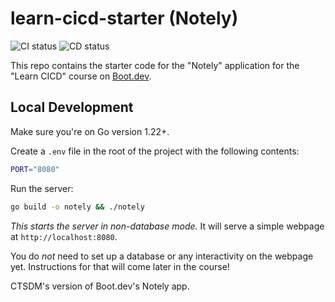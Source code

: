 # learn-cicd-starter (Notely)
![CI status](https://github.com/ctsdm/learn-cicd-starter/actions/workflows/ci.yml/badge.svg)
![CD status](https://github.com/ctsdm/learn-cicd-starter/actions/workflows/cd.yml/badge.svg)

This repo contains the starter code for the "Notely" application for the "Learn CICD" course on [Boot.dev](https://boot.dev).

## Local Development

Make sure you're on Go version 1.22+.

Create a `.env` file in the root of the project with the following contents:

```bash
PORT="8080"
```

Run the server:

```bash
go build -o notely && ./notely
```

*This starts the server in non-database mode.* It will serve a simple webpage at `http://localhost:8080`.

You do *not* need to set up a database or any interactivity on the webpage yet. Instructions for that will come later in the course!

CTSDM's version of Boot.dev's Notely app.
